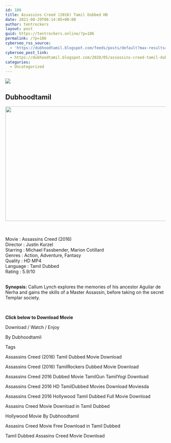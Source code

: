 ```yaml
---
id: 186
title: Assassins Creed (2016) Tamil Dubbed HD
date: 2021-08-29T06:14:05+00:00
author: tentrockers
layout: post
guid: https://tentrockers.online/?p=186
permalink: /?p=186
cyberseo_rss_source:
  - 'https://dubhoodtamil.blogspot.com/feeds/posts/default?max-results=150&start-index=301'
cyberseo_post_link:
  - https://dubhoodtamil.blogspot.com/2020/05/assassins-creed-tamil-dubbed-hd.html
categories:
  - Uncategorized
---
```

<div class="media_block">
  <img src="https://1.bp.blogspot.com/-6yIjRgk4n4k/XtMXgG0IcRI/AAAAAAAABUA/BIfGht3JZKAkeKkOfPf6Bxx3nVYDnxqYwCNcBGAsYHQ/s72-c/assassins-creed-movie-trailer.jpg" class="media_thumbnail" />
</div>

<div dir="ltr" trbidi="on" readability="27.621900826446">
  <h2>
    <span>Dubhoodtamil</span>
  </h2>
  
  <div class="separator">
    <a href="https://1.bp.blogspot.com/-6yIjRgk4n4k/XtMXgG0IcRI/AAAAAAAABUA/BIfGht3JZKAkeKkOfPf6Bxx3nVYDnxqYwCNcBGAsYHQ/s1600/assassins-creed-movie-trailer.jpg" imageanchor="1"><img loading="lazy" border="0" data-original-height="720" data-original-width="1280" height="360" src="https://1.bp.blogspot.com/-6yIjRgk4n4k/XtMXgG0IcRI/AAAAAAAABUA/BIfGht3JZKAkeKkOfPf6Bxx3nVYDnxqYwCNcBGAsYHQ/s640/assassins-creed-movie-trailer.jpg" width="640" /></a>
  </div>
  
  <p>
    <span><br /></span><br /> <span>Movie<span> </span>:<span> </span>Assassins Creed (2016)</span><br /><span>Director<span> </span>:<span> </span>Justin Kurzel</span><br /><span>Starring<span> </span>:<span> </span>Michael Fassbender, Marion Cotillard</span><br /><span>Genres<span> </span>:<span> </span>Action, Adventure, Fantasy</span><br /><span>Quality<span> </span>:<span> </span>HD MP4</span><br /><span>Language<span> </span>:<span> </span>Tamil Dubbed</span><br /><span>Rating<span> </span>:<span> </span>5.9/10</span><br /><span><br /></span>
  </p>
  
  <p>
    <span><b>Synopsis:</b> Callum Lynch explores the memories of his ancestor Aguilar de Nerha and gains the skills of a Master Assassin, before taking on the secret Templar society.</span>
  </p>
  
  <p>
    <span><br /></span>
  </p>
  
  <p>
    <span><b>Click below to Download Movie</b></span>
  </p>
  
  <p>
    <span>Download / Watch / Enjoy</span>
  </p>
  
  <p>
    <span>By Dubhoodtamil</span>
  </p>
  
  <p>
    <span>Tags</span>
  </p>
  
  <p>
    <span>Assassins Creed (2016) Tamil Dubbed Movie Download</span>
  </p>
  
  <p>
    <span>Assassins Creed (2016) TamilRockers Dubbed Movie Download</span>
  </p>
  
  <p>
    <span>Assassins Creed 2016 Dubbed Movie TamilGun TamilYogi Download</span>
  </p>
  
  <p>
    <span>Assassins Creed 2016 HD TamilDubbed Movies Download Moviesda</span>
  </p>
  
  <p>
    <span>Assassins Creed 2016 Hollywood Tamil Dubbed Full Movie Download</span>
  </p>
  
  <p>
    <span>Assasins Creed Movie Download in Tamil Dubbed</span>
  </p>
  
  <p>
    <span>Hollywood Movie By Dubhoodtamil</span>
  </p>
  
  <p>
    <span>Assasins Creed Movie Free Download in Tamil Dubbed</span>
  </p>
  
  <p>
    <span>Tamil Dubbed Assasins Creed Movie Download</span>
  </p>
  
  <p>
    <span><br /></span></div>